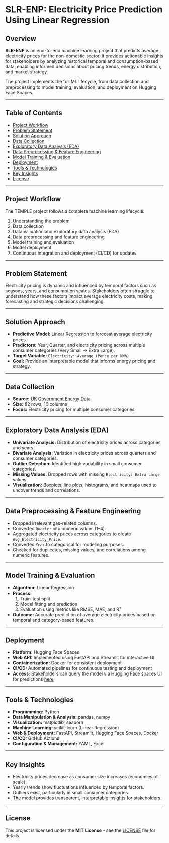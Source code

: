 # SLR-ENP: Electricity Price Prediction Using Linear Regression

## Overview

**SLR-ENP** is an end-to-end machine learning project that predicts average electricity prices for the non-domestic sector. It provides actionable insights for stakeholders by analyzing historical temporal and consumption-based data, enabling informed decisions about pricing trends, energy distribution, and market strategy.

The project implements the full ML lifecycle, from data collection and preprocessing to model training, evaluation, and deployment on Hugging Face Spaces.

---

## Table of Contents

- [Project Workflow](#project-workflow)
- [Problem Statement](#problem-statement)
- [Solution Approach](#solution-approach)
- [Data Collection](#data-collection)
- [Exploratory Data Analysis (EDA)](#exploratory-data-analysis-eda)
- [Data Preprocessing & Feature Engineering](#data-preprocessing--feature-engineering)
- [Model Training & Evaluation](#model-training--evaluation)
- [Deployment](#deployment)
- [Tools & Technologies](#tools--technologies)
- [Key Insights](#key-insights)
- [License](#license)

---

## Project Workflow

The TEMPLE project follows a complete machine learning lifecycle:

1. Understanding the problem
2. Data collection
3. Data validation and exploratory data analysis (EDA)
4. Data preprocessing and feature engineering
5. Model training and evaluation
6. Model deployment
7. Continuous integration and deployment (CI/CD) for updates

---

## Problem Statement

Electricity pricing is dynamic and influenced by temporal factors such as seasons, years, and consumption scales. Stakeholders often struggle to understand how these factors impact average electricity costs, making forecasting and strategic decisions challenging.

---

## Solution Approach

- **Predictive Model:** Linear Regression to forecast average electricity prices.  
- **Predictors:** Year, Quarter, and electricity pricing across multiple consumer categories (Very Small → Extra Large).  
- **Target Variable:** `Electricity: Average (Pence per kWh)`  
- **Goal:** Provide an interpretable model that informs energy pricing and strategy.

---

## Data Collection

- **Source:** [UK Government Energy Data](https://www.gov.uk/government/statistical-data-sets/gas-and-electricity-prices-in-the-non-domestic-sector)  
- **Size:** 82 rows, 16 columns  
- **Focus:** Electricity pricing for multiple consumer categories

---

## Exploratory Data Analysis (EDA)

- **Univariate Analysis:** Distribution of electricity prices across categories and years.  
- **Bivariate Analysis:** Variation in electricity prices across quarters and consumer categories.  
- **Outlier Detection:** Identified high variability in small consumer categories.  
- **Missing Values:** Dropped rows with missing `Electricity: Extra Large` values.  
- **Visualization:** Boxplots, line plots, histograms, and heatmaps used to uncover trends and correlations.

---

## Data Preprocessing & Feature Engineering

- Dropped irrelevant gas-related columns.  
- Converted `Quarter` into numeric values (1–4).  
- Aggregated electricity prices across categories to create `Avg_Electricity_Price`.  
- Converted `Year` to categorical for modeling purposes.  
- Checked for duplicates, missing values, and correlations among numeric features.

---

## Model Training & Evaluation

- **Algorithm:** Linear Regression  
- **Process:**  
  1. Train-test split  
  2. Model fitting and prediction  
  3. Evaluation using metrics like RMSE, MAE, and R²  
- **Outcome:** Accurate prediction of average electricity prices based on temporal and category-based features.

---

## Deployment

- **Platform:** Hugging Face Spaces  
- **Web API:** Implemented using FastAPI and Streamlit for interactive UI  
- **Containerization:** Docker for consistent deployment  
- **CI/CD:** Automated pipelines for continuous testing and deployment  
- **Access:** Stakeholders can query the model via Hugging Face spaces UI for predictions [here](https://huggingface.co/spaces/kanayojustice/Deployment-slr-enp-HF)

---

## Tools & Technologies

- **Programming:** Python  
- **Data Manipulation & Analysis:** pandas, numpy  
- **Visualization:** matplotlib, seaborn  
- **Machine Learning:** scikit-learn (Linear Regression)  
- **Web & Deployment:** FastAPI, Streamlit, Hugging Face Spaces, Docker  
- **CI/CD:** GitHub Actions  
- **Configuration & Management:** YAML, Excel  

---

## Key Insights

- Electricity prices decrease as consumer size increases (economies of scale).  
- Yearly trends show fluctuations influenced by temporal factors.  
- Outliers exist, particularly in small consumer categories.  
- The model provides transparent, interpretable insights for stakeholders.

---

## License

This project is licensed under the **MIT License** - see the [LICENSE](LICENSE) file for details.
